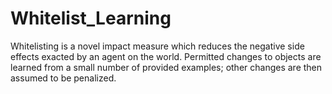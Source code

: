 # Whitelist_Learning
Whitelisting is a novel impact measure which reduces the negative side effects exacted by an agent on the world. Permitted changes to objects are learned from a small number of provided examples; other changes are then assumed to be penalized.
